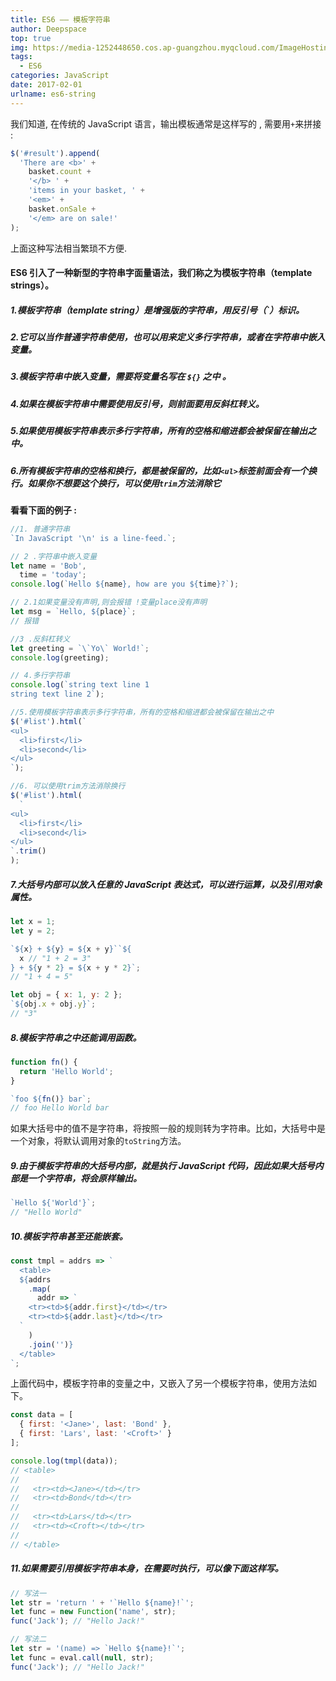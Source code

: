 ```yaml
---
title: ES6 —— 模板字符串
author: Deepspace
top: true
img: https://media-1252448650.cos.ap-guangzhou.myqcloud.com/ImageHosting/bg/5.jpg
tags:
  - ES6
categories: JavaScript
date: 2017-02-01
urlname: es6-string
---
```


<!-- ## ES6 —— 模板字符串 -->

我们知道, 在传统的 JavaScript 语言，输出模板通常是这样写的 , 需要用`+`来拼接 :

```javascript
$('#result').append(
  'There are <b>' +
    basket.count +
    '</b> ' +
    'items in your basket, ' +
    '<em>' +
    basket.onSale +
    '</em> are on sale!'
);
```

上面这种写法相当繁琐不方便.

<!-- more -->

#### ES6 引入了一种新型的字符串字面量语法，我们称之为模板字符串（template strings）。

##### 1.模板字符串（template string）是增强版的字符串，用反引号（`）标识。

##### 2.它可以当作普通字符串使用，也可以用来定义多行字符串，或者在字符串中嵌入变量。

##### 3.模板字符串中嵌入变量，需要将变量名写在 `${}` 之中 。

##### 4.如果在模板字符串中需要使用反引号，则前面要用反斜杠转义。

##### 5.如果使用模板字符串表示多行字符串，所有的空格和缩进都会被保留在输出之中。

##### 6.所有模板字符串的空格和换行，都是被保留的，比如`<ul>`标签前面会有一个换行。如果你不想要这个换行，可以使用`trim`方法消除它

**看看下面的例子 :**

```javascript
//1. 普通字符串
`In JavaScript '\n' is a line-feed.`;

// 2 .字符串中嵌入变量
let name = 'Bob',
  time = 'today';
console.log(`Hello ${name}, how are you ${time}?`);

// 2.1如果变量没有声明,则会报错 !变量place没有声明
let msg = `Hello, ${place}`;
// 报错

//3 .反斜杠转义
let greeting = `\`Yo\` World!`;
console.log(greeting);

// 4.多行字符串
console.log(`string text line 1
string text line 2`);

//5.使用模板字符串表示多行字符串，所有的空格和缩进都会被保留在输出之中
$('#list').html(`
<ul>
  <li>first</li>
  <li>second</li>
</ul>
`);

//6. 可以使用trim方法消除换行
$('#list').html(
  `
<ul>
  <li>first</li>
  <li>second</li>
</ul>
`.trim()
);
```

##### 7.大括号内部可以放入任意的 JavaScript 表达式，可以进行运算，以及引用对象属性。

```javascript
let x = 1;
let y = 2;

`${x} + ${y} = ${x + y}``${
  x // "1 + 2 = 3"
} + ${y * 2} = ${x + y * 2}`;
// "1 + 4 = 5"

let obj = { x: 1, y: 2 };
`${obj.x + obj.y}`;
// "3"
```

##### 8.模板字符串之中还能调用函数。

```javascript
function fn() {
  return 'Hello World';
}

`foo ${fn()} bar`;
// foo Hello World bar
```

如果大括号中的值不是字符串，将按照一般的规则转为字符串。比如，大括号中是一个对象，将默认调用对象的`toString`方法。

##### 9.由于模板字符串的大括号内部，就是执行 JavaScript 代码，因此如果大括号内部是一个字符串，将会原样输出。

```javascript
`Hello ${'World'}`;
// "Hello World"
```

##### 10.模板字符串甚至还能嵌套。

```javascript
const tmpl = addrs => `
  <table>
  ${addrs
    .map(
      addr => `
    <tr><td>${addr.first}</td></tr>
    <tr><td>${addr.last}</td></tr>
  `
    )
    .join('')}
  </table>
`;
```

上面代码中，模板字符串的变量之中，又嵌入了另一个模板字符串，使用方法如下。

```javascript
const data = [
  { first: '<Jane>', last: 'Bond' },
  { first: 'Lars', last: '<Croft>' }
];

console.log(tmpl(data));
// <table>
//
//   <tr><td><Jane></td></tr>
//   <tr><td>Bond</td></tr>
//
//   <tr><td>Lars</td></tr>
//   <tr><td><Croft></td></tr>
//
// </table>
```

##### 11.如果需要引用模板字符串本身，在需要时执行，可以像下面这样写。

```javascript
// 写法一
let str = 'return ' + '`Hello ${name}!`';
let func = new Function('name', str);
func('Jack'); // "Hello Jack!"

// 写法二
let str = '(name) => `Hello ${name}!`';
let func = eval.call(null, str);
func('Jack'); // "Hello Jack!"
```
